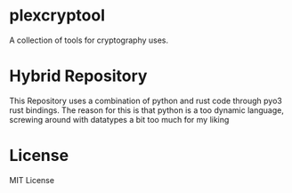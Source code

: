 # plexcryptool

A collection of tools for cryptography uses.

# Hybrid Repository
This Repository uses a combination of python and rust code through pyo3 rust bindings.
The reason for this is that python is a too dynamic language, screwing around with datatypes a bit
too much for my liking

# License
MIT License
